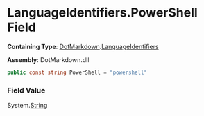 # LanguageIdentifiers\.PowerShell Field

**Containing Type**: [DotMarkdown](../../README.md)\.[LanguageIdentifiers](../README.md)

**Assembly**: DotMarkdown\.dll

```csharp
public const string PowerShell = "powershell"
```

### Field Value

System\.[String](https://docs.microsoft.com/en-us/dotnet/api/system.string)